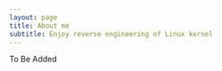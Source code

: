 ```yaml
---
layout: page
title: About me
subtitle: Enjoy reverse engineering of Linux kernel
---
```


To Be Added
